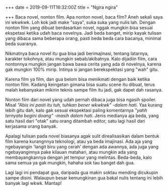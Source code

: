 +++
date = 2019-09-11T16:32:00Z
title = "Ngira ngira"

+++
Baca novel, nonton film. Apa nonton novel, baca film? Aneh sekali saya ini wkwkwk. Loh kok jadi make "saya", suka suka yang nulis lah. Dengan nonton film yang dibuat berdasarkan novel, nggak mungkin bisa sesuai ekspetasi ketika udah baca novelnya. Jadi beda banget, mirip kayak tulisan yang dibaca sama beberapa orang, pasti beda beda cara bacanya, minimal beda suaranya.

Nikmatnya baca novel itu gua bisa jadi berimajinasi, tentang latarnya, karakter tokohnya, atau mungkin sebab/akibatnya. Kalo dijadiin film, cara nontonnya mungkin jangan bawa bawa cerita yang ada di novelnya, karena gak mungkin 100% mirip. Intinya si jangan berekspektasi yang "wah" gitu.

Karena film ya film, dan gua belom bisa menikmati dengan baik ketika nonton film. Kadang keingetan gimana bisa suatu scene itu dibuat, terus malah kebanyakan mikirin teknis sampe film itu jadi, gak dapet dah rasanya.

Nonton film dari novel yang udah pernah dibaca juga bisa ngasih spoiler. Misal _"Abis ini pasti itu tuh, tuhkan bener wkwkwk" -dalem hati_. Yaa kurang lebih gitu dah, kalo gak sesuai ekspektasi paling komentarnya _"yahh ternyata begini doang" -masih dalem hati_. Jenis medianya aja beda, yang satu hasil dari "otak" satu orang ditambah editor, satu lagi hasil dari kerjasama orang banyak.

Apalagi tulisan pada novel biasanya agak sulit direalisasikan dalam bentuk film karena kurangnnya teknologi, atau ya beda imajinasi. Ada aja yang ngebayangin 'langit biru yang cerah' dengan ada awannya, ada juga yang ngebayanginnya pake kilauan matahari, atau mungkin ada yang membayangkannya dengan jet tempur yang melintas. Beda-beda, kalo sama semua ya gak mungkin, hahaha sok tau banget dah gua.

Lagi lagi ini pendapat gua, daripada gua makin soktau mending dicukupin sampe disini. Walaupun besar kemungkinan gua bakal nulis tentang ini lebih banyak lagi wkwk. Mantap!
